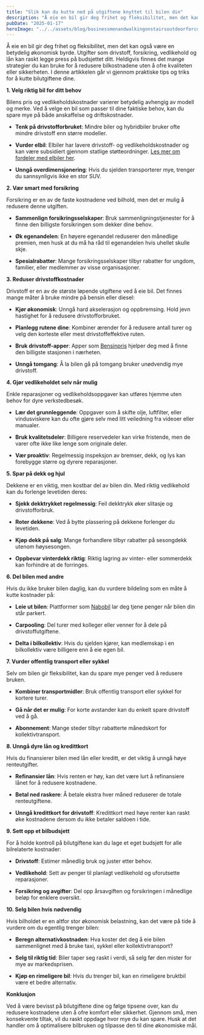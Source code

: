 ```yaml
---
title: "Slik kan du kutte ned på utgiftene knyttet til bilen din"
description: "Å eie en bil gir deg frihet og fleksibilitet, men det kan også være en betydelig økonomisk byrde. Utgifter som drivstoff, forsikring, vedlikehold og lån kan raskt legge press på budsjettet ditt. Heldigvis finnes det mange strategier du kan bruke for å redusere bilkostnadene uten å ofre kvaliteten eller sikkerheten. I denne artikkelen går vi &#8230; Read more"
pubDate: "2025-01-17"
heroImage: "../../assets/blog/businessmenandwalkingonstairsoutdoorforcommuteto.jpg"
---
```


Å eie en bil gir deg frihet og fleksibilitet, men det kan også være en betydelig økonomisk byrde. Utgifter som drivstoff, forsikring, vedlikehold og lån kan raskt legge press på budsjettet ditt. Heldigvis finnes det mange strategier du kan bruke for å redusere bilkostnadene uten å ofre kvaliteten eller sikkerheten. I denne artikkelen går vi gjennom praktiske tips og triks for å kutte bilutgiftene dine.

**1. Velg riktig bil for ditt behov**

Bilens pris og vedlikeholdskostnader varierer betydelig avhengig av modell og merke. Ved å velge en bil som passer til dine faktiske behov, kan du spare mye på både anskaffelse og driftskostnader.

- **Tenk på drivstofforbruket**: Mindre biler og hybridbiler bruker ofte mindre drivstoff enn større modeller.

- **Vurder elbil**: Elbiler har lavere drivstoff- og vedlikeholdskostnader og kan være subsidiert gjennom statlige støtteordninger. [Les mer om fordeler med elbiler her](https://www.elbilforeningen.no/).

- **Unngå overdimensjonering**: Hvis du sjelden transporterer mye, trenger du sannsynligvis ikke en stor SUV.

**2. Vær smart med forsikring**

Forsikring er en av de faste kostnadene ved bilhold, men det er mulig å redusere denne utgiften.

- **Sammenlign forsikringsselskaper**: Bruk sammenligningstjenester for å finne den billigste forsikringen som dekker dine behov.

- **Øk egenandelen**: En høyere egenandel reduserer den månedlige premien, men husk at du må ha råd til egenandelen hvis uhellet skulle skje.

- **Spesialrabatter**: Mange forsikringsselskaper tilbyr rabatter for ungdom, familier, eller medlemmer av visse organisasjoner.

**3. Reduser drivstoffkostnader**

Drivstoff er en av de største løpende utgiftene ved å eie bil. Det finnes mange måter å bruke mindre på bensin eller diesel:

- **Kjør økonomisk**: Unngå hard akselerasjon og oppbremsing. Hold jevn hastighet for å redusere drivstofforbruket.

- **Planlegg rutene dine**: Kombiner ærender for å redusere antall turer og velg den korteste eller mest drivstoffeffektive ruten.

- **Bruk drivstoff-apper**: Apper som [Bensinpris](https://www.bensinpris.no/) hjelper deg med å finne den billigste stasjonen i nærheten.

- **Unngå tomgang**: Å la bilen gå på tomgang bruker unødvendig mye drivstoff.

**4. Gjør vedlikeholdet selv når mulig**

Enkle reparasjoner og vedlikeholdsoppgaver kan utføres hjemme uten behov for dyre verkstedbesøk.

- **Lær det grunnleggende**: Oppgaver som å skifte olje, luftfilter, eller vindusviskere kan du ofte gjøre selv med litt veiledning fra videoer eller manualer.

- **Bruk kvalitetsdeler**: Billigere reservedeler kan virke fristende, men de varer ofte ikke like lenge som originale deler.

- **Vær proaktiv**: Regelmessig inspeksjon av bremser, dekk, og lys kan forebygge større og dyrere reparasjoner.

**5. Spar på dekk og hjul**

Dekkene er en viktig, men kostbar del av bilen din. Med riktig vedlikehold kan du forlenge levetiden deres:

- **Sjekk dekktrykket regelmessig**: Feil dekktrykk øker slitasje og drivstofforbruk.

- **Roter dekkene**: Ved å bytte plassering på dekkene forlenger du levetiden.

- **Kjøp dekk på salg**: Mange forhandlere tilbyr rabatter på sesongdekk utenom høysesongen.

- **Oppbevar vinterdekk riktig**: Riktig lagring av vinter- eller sommerdekk kan forhindre at de forringes.

**6. Del bilen med andre**

Hvis du ikke bruker bilen daglig, kan du vurdere bildeling som en måte å kutte kostnader på:

- **Leie ut bilen**: Plattformer som [Nabobil](https://www.nabobil.no/) lar deg tjene penger når bilen din står parkert.

- **Carpooling**: Del turer med kolleger eller venner for å dele på drivstoffutgiftene.

- **Delta i bilkollektiv**: Hvis du sjelden kjører, kan medlemskap i en bilkollektiv være billigere enn å eie egen bil.

**7. Vurder offentlig transport eller sykkel**

Selv om bilen gir fleksibilitet, kan du spare mye penger ved å redusere bruken.

- **Kombiner transportmidler**: Bruk offentlig transport eller sykkel for kortere turer.

- **Gå når det er mulig**: For korte avstander kan du enkelt spare drivstoff ved å gå.

- **Abonnement**: Mange steder tilbyr rabatterte månedskort for kollektivtransport.

**8. Unngå dyre lån og kredittkort**

Hvis du finansierer bilen med lån eller kreditt, er det viktig å unngå høye renteutgifter.

- **Refinansier lån**: Hvis renten er høy, kan det være lurt å refinansiere lånet for å redusere kostnadene.

- **Betal ned raskere**: Å betale ekstra hver måned reduserer de totale renteutgiftene.

- **Unngå kredittkort for drivstoff**: Kredittkort med høye renter kan raskt øke kostnadene dersom du ikke betaler saldoen i tide.

**9. Sett opp et bilbudsjett**

For å holde kontroll på bilutgiftene kan du lage et eget budsjett for alle bilrelaterte kostnader:

- **Drivstoff**: Estimer månedlig bruk og juster etter behov.

- **Vedlikehold**: Sett av penger til planlagt vedlikehold og uforutsette reparasjoner.

- **Forsikring og avgifter**: Del opp årsavgiften og forsikringen i månedlige beløp for enklere oversikt.

**10. Selg bilen hvis nødvendig**

Hvis bilholdet er en altfor stor økonomisk belastning, kan det være på tide å vurdere om du egentlig trenger bilen:

- **Beregn alternativkostnaden**: Hva koster det deg å eie bilen sammenlignet med å bruke taxi, sykkel eller kollektivtransport?

- **Selg til riktig tid**: Biler taper seg raskt i verdi, så selg før den mister for mye av markedsprisen.

- **Kjøp en rimeligere bil**: Hvis du trenger bil, kan en rimeligere bruktbil være et bedre alternativ.

**Konklusjon**

Ved å være bevisst på bilutgiftene dine og følge tipsene over, kan du redusere kostnadene uten å ofre komfort eller sikkerhet. Gjennom små, men konsekvente tiltak, vil du raskt oppdage hvor mye du kan spare. Husk at det handler om å optimalisere bilbruken og tilpasse den til dine økonomiske mål.